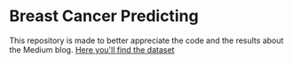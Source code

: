 # Breast Cancer Predicting
This repository is made to better appreciate the code and the results about the Medium blog.
[Here you'll find the dataset](https://www.kaggle.com/uciml/breast-cancer-wisconsin-data)
